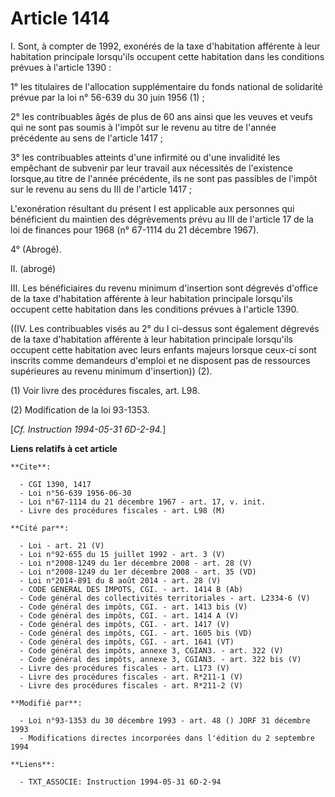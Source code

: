 # Article 1414

I. Sont, à compter de 1992, exonérés de la taxe d'habitation afférente à leur habitation principale lorsqu'ils occupent cette
habitation dans les conditions prévues à l'article 1390 :

1° les titulaires de l'allocation supplémentaire du fonds national de solidarité prévue par la loi n° 56-639 du 30 juin 1956
(1) ;

2° les contribuables âgés de plus de 60 ans ainsi que les veuves et veufs qui ne sont pas soumis à l'impôt sur le revenu au
titre de l'année précédente au sens de l'article 1417 ;

3° les contribuables atteints d'une infirmité ou d'une invalidité les empêchant de subvenir par leur travail aux nécessités
de l'existence lorsque,au titre de l'année précédente, ils ne sont pas passibles de l'impôt sur le revenu au sens du III de
l'article 1417 ;

L'exonération résultant du présent I est applicable aux personnes qui bénéficient du maintien des dégrèvements prévu au III
de l'article 17 de la loi de finances pour 1968 (n° 67-1114 du 21 décembre 1967).

4° (Abrogé).

II. (abrogé)

III. Les bénéficiaires du revenu minimum d'insertion sont dégrevés d'office de la taxe d'habitation afférente à leur
habitation principale lorsqu'ils occupent cette habitation dans les conditions prévues à l'article 1390.

((IV. Les contribuables visés au 2° du I ci-dessus sont également dégrevés de la taxe d'habitation afférente à leur
habitation principale lorsqu'ils occupent cette habitation avec leurs enfants majeurs lorsque ceux-ci sont inscrits comme
demandeurs d'emploi et ne disposent pas de ressources supérieures au revenu minimum d'insertion)) (2).

(1) Voir livre des procédures fiscales, art. L98.

(2) Modification de la loi 93-1353.

[*Cf. Instruction 1994-05-31 6D-2-94.*]

**Liens relatifs à cet article**

	**Cite**:

	  - CGI 1390, 1417
	  - Loi n°56-639 1956-06-30
	  - Loi n°67-1114 du 21 décembre 1967 - art. 17, v. init.
	  - Livre des procédures fiscales - art. L98 (M)

	**Cité par**:

	  - Loi - art. 21 (V)
	  - Loi n°92-655 du 15 juillet 1992 - art. 3 (V)
	  - Loi n°2008-1249 du 1er décembre 2008 - art. 28 (V)
	  - Loi n°2008-1249 du 1er décembre 2008 - art. 35 (VD)
	  - Loi n°2014-891 du 8 août 2014 - art. 28 (V)
	  - CODE GENERAL DES IMPOTS, CGI. - art. 1414 B (Ab)
	  - Code général des collectivités territoriales - art. L2334-6 (V)
	  - Code général des impôts, CGI. - art. 1413 bis (V)
	  - Code général des impôts, CGI. - art. 1414 A (V)
	  - Code général des impôts, CGI. - art. 1417 (V)
	  - Code général des impôts, CGI. - art. 1605 bis (VD)
	  - Code général des impôts, CGI. - art. 1641 (VT)
	  - Code général des impôts, annexe 3, CGIAN3. - art. 322 (V)
	  - Code général des impôts, annexe 3, CGIAN3. - art. 322 bis (V)
	  - Livre des procédures fiscales - art. L173 (V)
	  - Livre des procédures fiscales - art. R*211-1 (V)
	  - Livre des procédures fiscales - art. R*211-2 (V)

	**Modifié par**:

	  - Loi n°93-1353 du 30 décembre 1993 - art. 48 () JORF 31 décembre 1993
	  - Modifications directes incorporées dans l'édition du 2 septembre 1994

	**Liens**:

	  - TXT_ASSOCIE: Instruction 1994-05-31 6D-2-94
